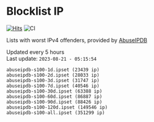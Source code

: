 # Blocklist IP

[![Hits](https://hits.seeyoufarm.com/api/count/incr/badge.svg?url=https%3A%2F%2Fgithub.com%2Fborestad%2Fblocklist-ip%2F&count_bg=%2379C83D&title_bg=%23555555&icon=&icon_color=%23E7E7E7&title=hits&edge_flat=false)](https://hits.seeyoufarm.com)  ![CI](https://img.shields.io/github/workflow/status/borestad/blocklist-ip/CI?style=flat-square)

Lists with worst IPv4 offenders, provided by [AbuseIPDB](https://www.abuseipdb.com/)

<!-- FOOTER-PLACEHOLDER -->
Updated every 5 hours<br>
Last update: `2023-08-21 - 05:15:54`
```
abuseipdb-s100-1d.ipset (23439 ip)
abuseipdb-s100-2d.ipset (28033 ip)
abuseipdb-s100-3d.ipset (31747 ip)
abuseipdb-s100-7d.ipset (40546 ip)
abuseipdb-s100-30d.ipset (63388 ip)
abuseipdb-s100-60d.ipset (86887 ip)
abuseipdb-s100-90d.ipset (88426 ip)
abuseipdb-s100-120d.ipset (149546 ip)
abuseipdb-s100-all.ipset (351299 ip)
```
